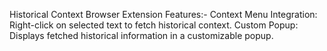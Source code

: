 Historical Context Browser Extension
Features:-
Context Menu Integration: Right-click on selected text to fetch historical context.
Custom Popup: Displays fetched historical information in a customizable popup.
